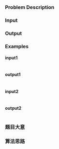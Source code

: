 ### Problem Description


### Input

### Output

### Examples

#### input1
```

```
#### output1
```

```
#### input2
```

```
#### output2
```

```

### 题目大意

### 算法思路
